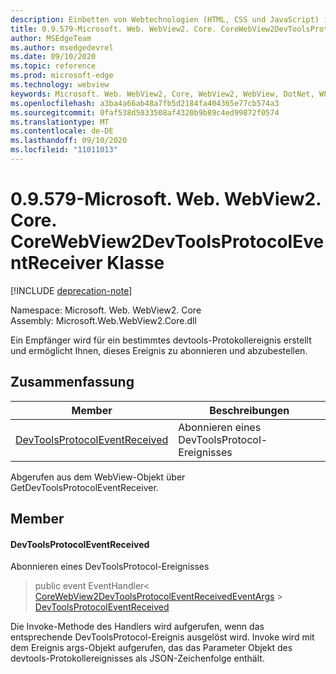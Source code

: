 ```yaml
---
description: Einbetten von Webtechnologien (HTML, CSS und JavaScript) in ihre systemeigenen Anwendungen mit dem Microsoft Edge WebView2-Steuerelement
title: 0.9.579-Microsoft. Web. WebView2. Core. CoreWebView2DevToolsProtocolEventReceiver
author: MSEdgeTeam
ms.author: msedgedevrel
ms.date: 09/10/2020
ms.topic: reference
ms.prod: microsoft-edge
ms.technology: webview
keywords: Microsoft. Web. WebView2, Core, WebView2, WebView, DotNet, WPF, WinForms, APP, Edge, CoreWebView2, CoreWebView2Controller, Browser Control, Edge HTML, Microsoft. Web. WebView2. Core. CoreWebView2DevToolsProtocolEventReceiver
ms.openlocfilehash: a3ba4a66ab48a7fb5d2184fa404365e77cb574a3
ms.sourcegitcommit: 0faf538d5033508af4320b9b89c4ed99872f0574
ms.translationtype: MT
ms.contentlocale: de-DE
ms.lasthandoff: 09/10/2020
ms.locfileid: "11011013"
---
```

# 0.9.579-Microsoft. Web. WebView2. Core. CoreWebView2DevToolsProtocolEventReceiver Klasse 

[!INCLUDE [deprecation-note](../../includes/deprecation-note.md)]

Namespace: Microsoft. Web. WebView2. Core \
Assembly: Microsoft.Web.WebView2.Core.dll

Ein Empfänger wird für ein bestimmtes devtools-Protokollereignis erstellt und ermöglicht Ihnen, dieses Ereignis zu abonnieren und abzubestellen.

## Zusammenfassung

 Member                        | Beschreibungen
--------------------------------|---------------------------------------------
[DevToolsProtocolEventReceived](#devtoolsprotocoleventreceived) | Abonnieren eines DevToolsProtocol-Ereignisses

Abgerufen aus dem WebView-Objekt über GetDevToolsProtocolEventReceiver.

## Member

#### DevToolsProtocolEventReceived 

Abonnieren eines DevToolsProtocol-Ereignisses

> public event EventHandler< [CoreWebView2DevToolsProtocolEventReceivedEventArgs](microsoft-web-webview2-core-corewebview2devtoolsprotocoleventreceivedeventargs.md)  >  [DevToolsProtocolEventReceived](#devtoolsprotocoleventreceived)

Die Invoke-Methode des Handlers wird aufgerufen, wenn das entsprechende DevToolsProtocol-Ereignis ausgelöst wird. Invoke wird mit dem Ereignis args-Objekt aufgerufen, das das Parameter Objekt des devtools-Protokollereignisses als JSON-Zeichenfolge enthält.

